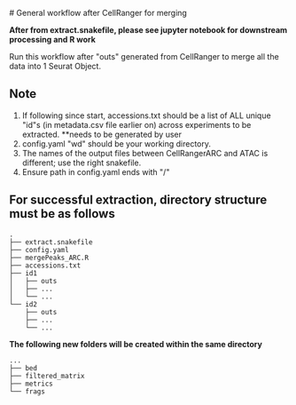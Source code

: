 \# General workflow after CellRanger for merging

**After from extract.snakefile, please see jupyter notebook for downstream processing and R work**  

Run this workflow after "outs" generated from CellRanger to merge all the data into 1 Seurat Object.

## Note
1) If following since start, accessions.txt should be a list of ALL unique "id"s (in metadata.csv file earlier on)  across experiments to be extracted. **needs to be generated by user 
2) config.yaml "wd" should be your working directory.
3) The names of the output files between CellRangerARC and ATAC is different; use the right snakefile.
4) Ensure path in config.yaml ends with "/"

## For successful extraction, directory structure must be as follows
```
.
├── extract.snakefile
├── config.yaml
├── mergePeaks_ARC.R
├── accessions.txt
├── id1
│   ├── outs
│   ├── ...
│   └── ...
└── id2
    ├── outs
    ├── ...
    └── ...

```

**The following new folders will be created within the same directory**

```
...
├── bed
├── filtered_matrix
├── metrics
└── frags

```



